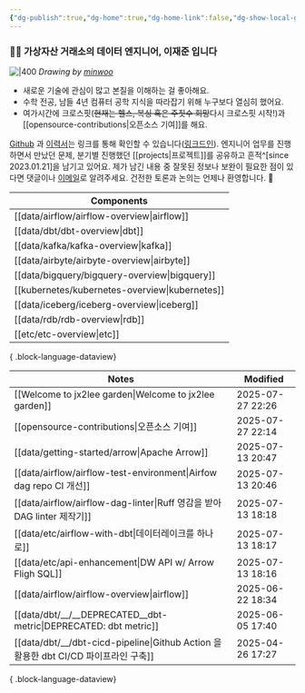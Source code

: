 ```yaml
---
{"dg-publish":true,"dg-home":true,"dg-home-link":false,"dg-show-local-graph":false,"dg-show-backlinks":false,"dg-show-toc":false,"dg-show-inline-title":false,"dg-show-file-tree":false,"dg-enable-search":true,"dg-link-preview":false,"dg-show-tags":false,"dg-pass-frontmatter":false,"permalink":"/Welcome to jx2lee garden/","tags":["gardenEntry"],"dgEnableSearch":true,"dgPassFrontmatter":true,"noteIcon":"","created":"2024-10-02T18:51:46.000+09:00"}
---
```




### 👋🏽 가상자산 거래소의 데이터 엔지니어, 이재준 입니다


![|400](https://i.imgur.com/IOPpMZJ.jpeg)
*Drawing by [minwoo](https://github.com/tommybebe)*


- 새로운 기술에 관심이 많고 본질을 이해하는 걸 좋아해요.
- 수학 전공, 남들 4년 컴퓨터 공학 지식을 따라잡기 위해 누구보다 열심히 했어요.
- 여가시간에 크로스핏(~~현재는 헬스, 복싱 혹은 주짓수 희망~~다시 크로스핏 시작!)과 [[opensource-contributions\|오픈소스 기여]]를 해요.


[Github](https://github.com/jx2lee) 과 [이력서](https://github.com/jx2lee/resume/blob/main/resume-kr.pdf)는 링크를 통해 확인할 수 있습니다([링크드인](https://www.linkedin.com/in/jx2lee/)). 엔지니어 업무를 진행하면서 만났던 문제, 분기별 진행했던 [[projects\|프로젝트]]를 공유하고 흔적^[since 2023.01.21]을 남기고 있어요. 제가 남긴 내용 중 잘못된 정보나 보완이 필요한 점이 있다면 댓글이나 [이메일](malito:dev.jaejun.lee.1991@gmail.com)로 알려주세요. 건전한 토론과 논의는 언제나 환영합니다. 🤗


| Components                                        |
| ------------------------------------------------- |
| [[data/airflow/airflow-overview\|airflow]]     |
| [[data/dbt/dbt-overview\|dbt]]                 |
| [[data/kafka/kafka-overview\|kafka]]           |
| [[data/airbyte/airbyte-overview\|airbyte]]     |
| [[data/bigquery/bigquery-overview\|bigquery]]  |
| [[kubernetes/kubernetes-overview\|kubernetes]] |
| [[data/iceberg/iceberg-overview\|iceberg]]     |
| [[data/rdb/rdb-overview\|rdb]]                 |
| [[etc/etc-overview\|etc]]                      |

{ .block-language-dataview}


| Notes                                                                        | Modified         |
| ---------------------------------------------------------------------------- | ---------------- |
| [[Welcome to jx2lee garden\|Welcome to jx2lee garden]]                    | 2025-07-27 22:26 |
| [[opensource-contributions\|오픈소스 기여]]                                     | 2025-07-27 22:14 |
| [[data/getting-started/arrow\|Apache Arrow]]                              | 2025-07-13 20:47 |
| [[data/airflow/airflow-test-environment\|Airfow dag repo CI 개선]]          | 2025-07-13 20:46 |
| [[data/airflow/airflow-dag-linter\|Ruff 영감을 받아 DAG linter 제작기]]           | 2025-07-13 18:18 |
| [[data/etc/airflow-with-dbt\|데이터레이크를 하나로]]                                | 2025-07-13 18:17 |
| [[data/etc/api-enhancement\|DW API w/ Arrow Fligh SQL]]                   | 2025-07-13 18:16 |
| [[data/airflow/airflow-overview\|airflow]]                                | 2025-06-22 18:34 |
| [[data/dbt/__/__DEPRECATED__dbt-metric\|DEPRECATED: dbt metric]]          | 2025-06-05 17:40 |
| [[data/dbt/__/dbt-cicd-pipeline\|Github Action 을 활용한 dbt CI/CD 파이프라인 구축]] | 2025-04-26 17:27 |

{ .block-language-dataview}